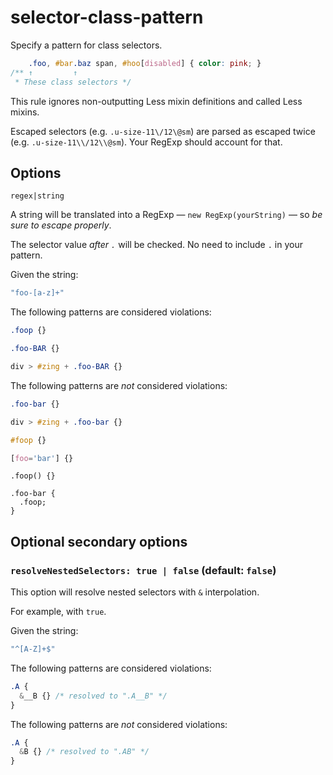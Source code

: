 # selector-class-pattern

Specify a pattern for class selectors.

```css
    .foo, #bar.baz span, #hoo[disabled] { color: pink; }
/** ↑         ↑
 * These class selectors */
```

This rule ignores non-outputting Less mixin definitions and called Less mixins.

Escaped selectors (e.g. `.u-size-11\/12\@sm`) are parsed as escaped twice (e.g. `.u-size-11\\/12\\@sm`). Your RegExp should account for that.

## Options

`regex|string`

A string will be translated into a RegExp — `new RegExp(yourString)` — so *be sure to escape properly*.

The selector value *after `.`* will be checked. No need to include `.` in your pattern.

Given the string:

```js
"foo-[a-z]+"
```

The following patterns are considered violations:

```css
.foop {}
```

```css
.foo-BAR {}
```

```css
div > #zing + .foo-BAR {}
```

The following patterns are *not* considered violations:

```css
.foo-bar {}
```

```css
div > #zing + .foo-bar {}
```

```css
#foop {}
```

```css
[foo='bar'] {}
```

```less
.foop() {}
```

```less
.foo-bar {
  .foop;
}
```

## Optional secondary options

### `resolveNestedSelectors: true | false` (default: `false`)

This option will resolve nested selectors with `&` interpolation.

For example, with `true`.

Given the string:

```js
"^[A-Z]+$"
```

The following patterns are considered violations:

```css
.A {
  &__B {} /* resolved to ".A__B" */
}
```

The following patterns are *not* considered violations:

```css
.A {
  &B {} /* resolved to ".AB" */
}
```
